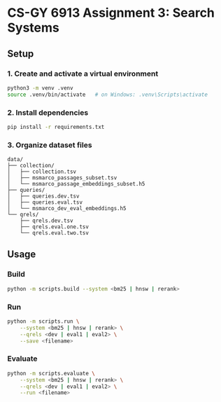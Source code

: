 # CS-GY 6913 Assignment 3: Search Systems

## Setup

### 1. Create and activate a virtual environment

```bash
python3 -m venv .venv
source .venv/bin/activate   # on Windows: .venv\Scripts\activate
```

### 2. Install dependencies

```bash
pip install -r requirements.txt
```

### 3. Organize dataset files

```plaintext
data/
├── collection/
│   ├── collection.tsv
│   ├── msmarco_passages_subset.tsv
│   └── msmarco_passage_embeddings_subset.h5
├── queries/
│   ├── queries.dev.tsv
│   ├── queries.eval.tsv
│   └── msmarco_dev_eval_embeddings.h5
└── qrels/
    ├── qrels.dev.tsv
    ├── qrels.eval.one.tsv
    └── qrels.eval.two.tsv
```

## Usage

### Build

```bash
python -m scripts.build --system <bm25 | hnsw | rerank>
```

### Run

```bash
python -m scripts.run \
    --system <bm25 | hnsw | rerank> \
    --qrels <dev | eval1 | eval2> \
    --save <filename>
```

### Evaluate

```bash
python -m scripts.evaluate \
    --system <bm25 | hnsw | rerank> \
    --qrels <dev | eval1 | eval2> \
    --run <filename>
```
